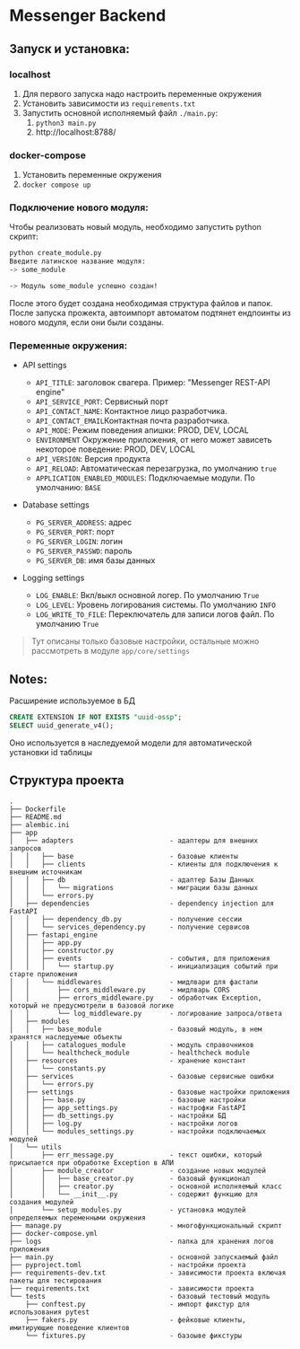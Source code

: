 # Messenger Backend

## Запуск и установка:

### localhost
1. Для первого запуска надо настроить переменные окружения
2. Установить зависимости из `requirements.txt`
3. Запустить основной исполняемый файл `./main.py`:
    1. `python3 main.py`
    2. http://localhost:8788/

### docker-compose
1. Установить переменные окружения
2. `docker compose up`

### Подключение нового модуля:
Чтобы реализовать новый модуль, необходимо запустить python скрипт:
```bash
python create_module.py
Введите латинское название модуля:
-> some_module

-> Модуль some_module успешно создан!
```
После этого будет создана необходимая структура файлов и папок. 
После запуска прожекта, автоимпорт автоматом подтянет ендпоинты из нового модуля, если они были созданы.

### Переменные окружения:
- API settings
  - `API_TITLE`: заголовок свагера. Пример: "Messenger REST-API engine"
  - `API_SERVICE_PORT`: Сервисный порт
  - `API_CONTACT_NAME`: Контактное лицо разработчика.
  - `API_CONTACT_EMAIL`Контактная почта разработчика.
  - `API_MODE`: Режим поведения апишки: PROD, DEV, LOCAL
  - `ENVIRONMENT` Окружение приложения, от него может зависеть некоторое поведение: PROD, DEV, LOCAL
  - `API_VERSION`: Версия продукта
  - `API_RELOAD`: Автоматическая перезагрузка, по умолчанию `true`
  - `APPLICATION_ENABLED_MODULES`: Подключаемые модули. По умолчанию: `BASE`

- Database settings
  - `PG_SERVER_ADDRESS`: адрес
  - `PG_SERVER_PORT`: порт
  - `PG_SERVER_LOGIN`: логин
  - `PG_SERVER_PASSWD`: пароль
  - `PG_SERVER_DB`: имя базы данных

- Logging settings
  - `LOG_ENABLE`: Вкл/выкл основной логер. По умолчанию `True`
  - `LOG_LEVEL`: Уровень логирования системы. По умолчанию `INFO`
  - `LOG_WRITE_TO_FILE`: Переключатель для записи логов файл. По умолчанию `True`

> Тут описаны только базовые настройки, остальные можно рассмотреть в модуле `app/core/settings`


## Notes:
Расширение используемое в БД
```sql
CREATE EXTENSION IF NOT EXISTS "uuid-ossp";
SELECT uuid_generate_v4();
```
Оно используется в наследуемой модели для автоматической установки id таблицы

## Структура проекта
```
.
├── Dockerfile
├── README.md
├── alembic.ini
├── app
│   ├── adapters                        - адаптеры для внешних запросов
│   │   ├── base                        - базовые клиенты
│   │   ├── clients                     - клиенты для подключения к внешним источникам
│   │   ├── db                          - адаптер Базы Данных
│   │   │   └── migrations              - миграции базы данных
│   │   └── errors.py
│   ├── dependencies                    - dependency injection для FastAPI
│   │   ├── dependency_db.py            - получение сессии
│   │   └── services_dependency.py      - получение сервисов
│   ├── fastapi_engine
│   │   ├── app.py
│   │   ├── constructor.py
│   │   ├── events                      - события, для приложения
│   │   │   └── startup.py              - инициализация событий при старте приложения
│   │   └── middlewares                 - мидлвари для фастапи
│   │       ├── cors_middleware.py      - мидлварь CORS
│   │       ├── errors_middleware.py    - обработчик Exception, который не предусмотрели в базовой логике
│   │       └── log_middleware.py       - логирование запроса/ответа
│   ├── modules
│   │   ├── base_module                 - базовый модуль, в нем хранятся наследуемые объекты
│   │   ├── catalogues_module           - модуль справочников
│   │   └── healthcheck_module          - healthcheck module
│   ├── resources                       - хранение констант
│   │   └── constants.py
│   ├── services                        - базовые сервисные ошибки
│   │   └── errors.py
│   ├── settings                        - базовые настройки приложения
│   │   ├── base.py                     - базовые настройки
│   │   ├── app_settings.py             - настрофки FastAPI
│   │   ├── db_settings.py              - настройки БД
│   │   ├── log.py                      - настройки логов
│   │   └── modules_settings.py         - настройки подключаемых модулей
│   └── utils
│       ├── err_message.py              - текст ошибки, который присылается при обработке Exception в АПИ
│       ├── module_creator              - создание новых модулей
│       │   ├── base_creator.py         - базовый функционал
│       │   ├── creator.py              - основной исполняемый класс
│       │   └── __init__.py             - содержит функцию для создания модулей
│       └── setup_modules.py            - установка модулей определяемых переменными окружения
├── manage.py                           - многофункциональный скрипт
├── docker-compose.yml
├── logs                                - папка для хранения логов приложения
├── main.py                             - основной запускаемый файл
├── pyproject.toml                      - настройки проекта
├── requirements-dev.txt                - зависимости проекта включая пакеты для тестирования
├── requirements.txt                    - зависимости проекта
└── tests                               - базовый тестовый модуль
    ├── conftest.py                     - импорт фикстур для использования pytest
    ├── fakers.py                       - фейковые клиенты, имитирующие поведение клиентов
    └── fixtures.py                     - базоыве фикстуры

```
